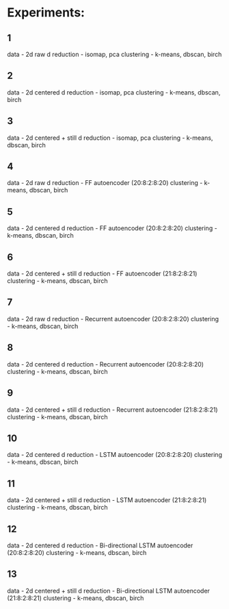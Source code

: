 # Experiments:
## 1 
data        - 2d raw
d reduction - isomap, pca
clustering  - k-means, dbscan, birch
## 2
data        - 2d centered
d reduction - isomap, pca
clustering  - k-means, dbscan, birch
## 3
data        - 2d centered + still
d reduction - isomap, pca
clustering  - k-means, dbscan, birch
## 4
data        - 2d raw
d reduction - FF autoencoder (20:8:2:8:20)
clustering  - k-means, dbscan, birch
## 5
data        - 2d centered
d reduction - FF autoencoder (20:8:2:8:20)
clustering  - k-means, dbscan, birch
## 6
data        - 2d centered + still
d reduction - FF autoencoder (21:8:2:8:21)
clustering  - k-means, dbscan, birch
## 7 
data        - 2d raw
d reduction - Recurrent autoencoder (20:8:2:8:20)
clustering  - k-means, dbscan, birch
## 8
data        - 2d centered
d reduction - Recurrent autoencoder (20:8:2:8:20)
clustering  - k-means, dbscan, birch
## 9
data        - 2d centered + still
d reduction - Recurrent autoencoder (21:8:2:8:21)
clustering  - k-means, dbscan, birch
## 10
data        - 2d centered
d reduction - LSTM autoencoder (20:8:2:8:20)
clustering  - k-means, dbscan, birch
## 11
data        - 2d centered + still
d reduction - LSTM autoencoder (21:8:2:8:21)
clustering  - k-means, dbscan, birch
## 12
data        - 2d centered
d reduction - Bi-directional LSTM autoencoder (20:8:2:8:20)
clustering  - k-means, dbscan, birch
## 13
data        - 2d centered + still
d reduction - Bi-directional LSTM autoencoder (21:8:2:8:21)
clustering  - k-means, dbscan, birch